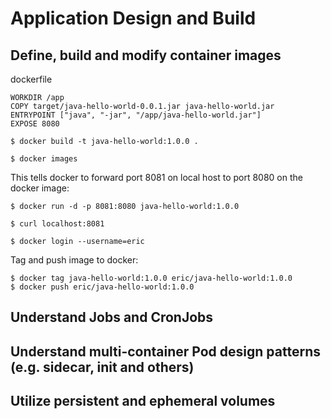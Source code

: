 # Application Design and Build


## Define, build and modify container images

dockerfile

```FROM openjdk:11-jre-slim
WORKDIR /app
COPY target/java-hello-world-0.0.1.jar java-hello-world.jar
ENTRYPOINT ["java", "-jar", "/app/java-hello-world.jar"]
EXPOSE 8080
```

```
$ docker build -t java-hello-world:1.0.0 .
```

```
$ docker images
```

This tells docker to forward port 8081 on local host to port 8080 on the docker image:

```
$ docker run -d -p 8081:8080 java-hello-world:1.0.0
```

```
$ curl localhost:8081
```

```
$ docker login --username=eric
```

Tag and push image to docker:

```
$ docker tag java-hello-world:1.0.0 eric/java-hello-world:1.0.0
$ docker push eric/java-hello-world:1.0.0
```


## Understand Jobs and CronJobs

## Understand multi-container Pod design patterns (e.g. sidecar, init and others)

## Utilize persistent and ephemeral volumes
